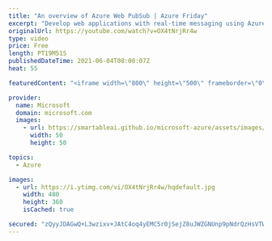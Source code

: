 ```yaml
---
title: "An overview of Azure Web PubSub | Azure Friday"
excerpt: "Develop web applications with real-time messaging using Azure Web PubSub, a fully managed service that supports native and serverless WebSockets.  David Fowler and Liangying Wei join Scott Hanselman to show how to build real time applications with WebSockets and Azure Web PubSub.  0:23 – Introduction"
originalUrl: https://youtube.com/watch?v=OX4tNrjRr4w
type: video
price: Free
length: PT19M51S
publishedDateTime: 2021-06-04T08:00:07Z
heat: 55

featuredContent: "<iframe width=\"800\" height=\"500\" frameborder=\"0\" src=\"https://www.youtube.com/embed/OX4tNrjRr4w\" allow=\"accelerometer; autoplay; encrypted-media; gyroscope; picture-in-picture\" allowfullscreen></iframe>"

provider:
  name: Microsoft
  domain: microsoft.com
  images:
    - url: https://smartableai.github.io/microsoft-azure/assets/images/organizations/microsoft.com-50x50.jpg
      width: 50
      height: 50

topics:
  - Azure

images:
  - url: https://i.ytimg.com/vi/OX4tNrjRr4w/hqdefault.jpg
    width: 480
    height: 360
    isCached: true

secured: "zQyyJDAGwQ+L3wzixv+JAtC4oq4yEMC5r0jSejZ8uJWZGNUnp9pNdrQzHsVTWMlapdUjWK4v9WRM9LZNeuCUoAizCjkCd5h26XrYnuC5jTWdL+Y0k4RZ/4+LWyfMCHXqyEClWoTgBtdcE243X5Gb6kcfgMGJw3XxVpfaXFuPhDPRRha8fO3KFIlFhkd3ycF4Ki1kArIdmOwoESjJvNXfL8wIES1aGhibKgVHkNAJgU5Bk8r6NRwFMAG083+MBUA0WqICNqStlY87swET4OaWGxGOHkpKsNQcrd6S3KOCUfT6+eXDtSA+csLYqiGCZl5bhX63TFIH++e54Tb9M9l5YUxCsGJq/vNCAClWzNAXAQ9S50nRiWpax1S5c4QsDHeW+YaKHtSm7NCQkw7uWnbjhv+3ba6Ij9WnTSqXhxAEHJI=;liPRhMa05Zaidp3K5LzCQw=="
---
```


